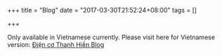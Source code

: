 +++
title = "Blog"
date = "2017-03-30T21:52:24+08:00"
tags = []

+++

Only available in Vietnamese currently. Please visit here for Vietnamese version: [Điện cơ Thanh Hiền Blog](/blog)